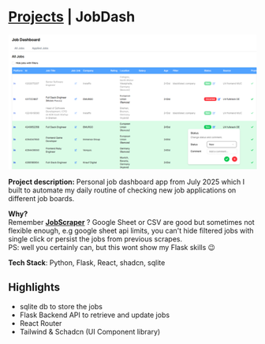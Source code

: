 # [Projects](/portfolio/) | JobDash
<a href="../images/jobdash/home.png" class="glightbox">
<img src="../images/jobdash/home.png"/>
</a>

**Project description:** Personal job dashboard app from July 2025 which I built to automate my daily routine of checking new job applications on different job boards.

**Why?**<br>
Remember **[JobScraper](/portfolio/projects/jobscraper)** ?
Google Sheet or CSV are good but sometimes not flexible enough, e.g google sheet api limits, you can't hide filtered jobs with single click or persist the jobs from previous scrapes. <br>PS: well you certainly can, but this wont show my Flask skills 😉

**Tech Stack**: Python, Flask, React, shadcn, sqlite

## Highlights
- sqlite db to store the jobs
- Flask Backend API to retrieve and update jobs
- React Router
- Tailwind & Schadcn (UI Component library)